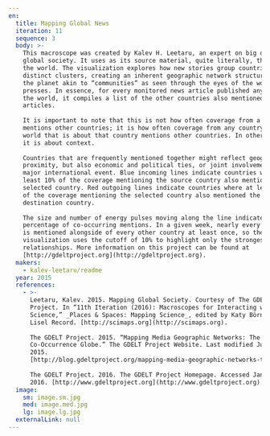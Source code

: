 ```yaml
---
en:
  title: Mapping Global News
  iteration: 11
  sequence: 3
  body: >-
    This macroscope was created by Kalev H. Leetaru, an expert on big data and
    global society. It uses as its source material, quite literally, the news of
    the world. The visualization explores how new stories group countries into
    distinct clusters, creating an inherent geographic network structure over
    the planet akin to “communities” as seen through the eyes of the world’s
    presses. In essence, for every monitored news article published anywhere in
    the world, it compiles a list of the other countries also mentioned in those
    articles.  
      
    It is important to note that this is not how often coverage from a country
    mentions other countries; it is how often coverage from any country in the
    world that is about that country mentions other countries. In other words,
    it is about context.  
      
    Countries that are frequently mentioned together might reflect geographic
    proximity, but also economic and political ties, or joint involvement in a
    major international event. Blue incoming lines indicate countries where at
    least 10% of the coverage mentioning the source country also mentioned the
    selected country. Red outgoing lines indicate countries where at least 10%
    of the coverage mentioning the selected country also mentioned the
    destination country.  
      
    The size and number of energy pulses moving along the line indicate the
    percentage of co-occurring mentions. In a given week, nearly every country
    is mentioned alongside of every other country at least once, so the
    visualization uses the cutoff of 10% to highlight only the strongest
    relationships. More information on this project can be found at
    [http://gdeltproject.org](http://gdeltproject.org).
  makers:
    - kalev-leetaru/readme
  year: 2015
  references:
    - >-
      Leetaru, Kalev. 2015. Mapping Global Society. Courtesy of The GDELT
      Project. In “11th Iteration (2016): Macroscopes for Interacting with
      Science,” _Places & Spaces: Mapping Science_, edited by Katy Börner and
      Lisel Record. [http://scimaps.org](http://scimaps.org).  
        
      The GDELT Project. 2015. “Mapping Media Geographic Networks: The News
      Co-Occurrence Globe.” The GDELT Project Website. Last modified June 1,
      2015.
      [http://blog.gdeltproject.org/mapping-media-geographic-networks-the-news-co-occurrence-globe](http://blog.gdeltproject.org/mapping-media-geographic-networks-the-news-co-occurrence-globe).  
        
      The GDELT Project. 2016. The GDELT Project Homepage. Accessed January 10,
      2016. [http://www.gdeltproject.org](http://www.gdeltproject.org).
  image:
    sm: image.sm.jpg
    med: image.med.jpg
    lg: image.lg.jpg
  externalLink: null
---
```

